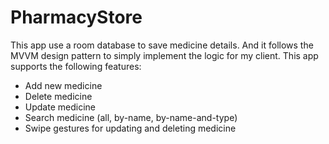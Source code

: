 # PharmacyStore
This app use a room database to save medicine details. And it follows the MVVM design pattern to simply implement the logic for my client.
This app supports the following features:
- Add new medicine
- Delete medicine
- Update medicine
- Search medicine (all, by-name, by-name-and-type)
- Swipe gestures for updating and deleting medicine
